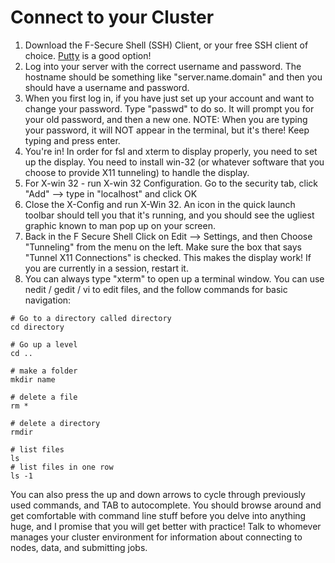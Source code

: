 # Connect to your Cluster

 1. Download the F-Secure Shell (SSH) Client, or your free SSH client of choice. [Putty](http://www.chiark.greenend.org.uk/~sgtatham/putty/download.html) is a good option!
 2. Log into your server with the correct username and password. The hostname should be something like "server.name.domain" and then you should have a username and password.
 3.  When you first log in, if you have just set up your account and want to change your password.  Type "passwd" to do so.  It will prompt you for your old password, and then a new one.  NOTE: When you are typing your password, it will NOT appear in the terminal, but it's there!  Keep typing and press enter.
 4. You're in!  In order for fsl and xterm to display properly, you need to set up the display.  You need to install win-32 (or whatever software that you choose to provide X11 tunneling) to handle the display. 
 5. For X-win 32 - run X-win 32 Configuration. Go to the security tab, click "Add" --> type in "localhost" and click OK
 6. Close the X-Config and run X-Win 32. An icon in the quick launch toolbar should tell you that it's running, and you should see the ugliest graphic known to man pop up on your screen.
 7. Back in the F Secure Shell Click on Edit --> Settings, and then Choose "Tunneling" from the menu on the left. Make sure the box that says "Tunnel X11 Connections" is checked. This makes the display work! If you are currently in a session, restart it.
 8. You can always type "xterm" to open up a terminal window.  You can use nedit / gedit / vi to edit files, and the follow commands for basic navigation:

```
# Go to a directory called directory
cd directory

# Go up a level
cd ..

# make a folder
mkdir name

# delete a file
rm *

# delete a directory
rmdir

# list files 
ls
# list files in one row
ls -1
```

You can also press the up and down arrows to cycle through previously used commands, and TAB to autocomplete.  You should browse around and get comfortable with command line stuff before you delve into anything huge, and I promise that you will get better with practice! Talk to whomever manages your cluster environment for information about connecting to nodes, data, and submitting jobs.

